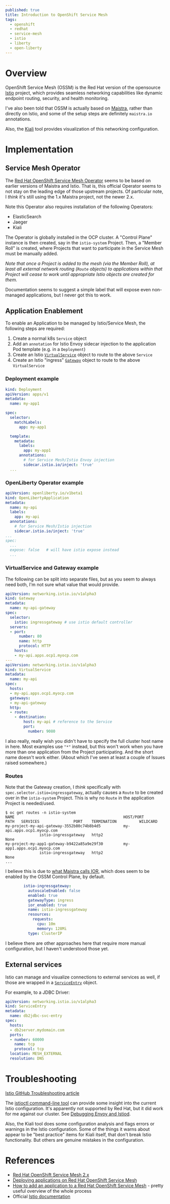 ```yaml
---
published: true
title: Introduction to OpenShift Service Mesh
tags:
  - openshift
  - redhat
  - service-mesh
  - istio
  - liberty
  - open-liberty
---
```

# Overview
OpenShift Service Mesh (OSSM) is the Red Hat version of the opensource [Istio](https://istio.io/) project, which provides seamless networking capabilities like dynamic endpoint routing, security, and health monitoring. 

I've also been told that OSSM is actually based on [Maistra](https://maistra.io/), rather than directly on Istio, and some of the setup steps are definitely `maistra.io` annotations.

Also, the [Kiali](https://kiali.io/) tool provides visualization of this networking configuration.

# Implementation

## Service Mesh Operator

The [Red Hat OpenShift Service Mesh Operator](https://catalog.redhat.com/software/container-stacks/detail/5ec53e8c110f56bd24f2ddc4) seems to be based on earlier versions of Maistra and Istio. That is, this official Operator seems to not stay on the leading edge of those upstream projects. Of particular note, I _think_ it's still using the 1.x Maistra project, not the newer 2.x.

Note this Operator also requires installation of the following Operators:
- ElasticSearch
- Jaeger
- Kiali

The Operator is globally installed in the OCP cluster. A "Control Plane" instance is then created, say in the `istio-system` Project. Then, a "Member Roll" is created, where Projects that want to participate in the Service Mesh must be manually added.

*Note that once a Project is added to the mesh (via the Member Roll), at least all external network routing (`Route` objects) to applications within that Project will cease to work until appropriate Istio objects are created for them.*

Documentation seems to suggest a simple label that will expose even non-managed applications, but I never got this to work.

## Application Enablement

To enable an Application to be managed by Istio/Service Mesh, the following steps are required:
1. Create a normal k8s `Service` object
1. Add an `annotation` for Istio Envoy sidecar injection to the application Pod template (e.g. in a `Deployment`)
1. Create an Istio [`VirtualService`](https://istio.io/latest/docs/reference/config/networking/virtual-service/) object to route to the above `Service`
1. Create an Istio "ingress" [`Gateway`](https://istio.io/latest/docs/reference/config/networking/gateway/) object to route to the above `VirtualService`

### Deployment example
```yaml
kind: Deployment
apiVersion: apps/v1
metadata:
  name: my-app1

spec:
  selector:
    matchLabels:
      app: my-app1

  template:
    metadata:
      labels:
        app: my-app1
      annotations:
        # for Service Mesh/Istio Envoy injection
        sidecar.istio.io/inject: 'true'
  ...
```

### OpenLiberty Operator example
```yaml
apiVersion: openliberty.io/v1beta1
kind: OpenLibertyApplication
metadata:
  name: my-api
  labels:
    app: my-api
  annotations:
    # for Service Mesh/Istio injection
    sidecar.istio.io/inject: 'true'
...
spec:
  ...
  expose: false   # will have istio expose instead
  ...
```
### VirtualService and Gateway example
The following can be split into separate files, but as you seem to always need both, I'm not sure what value that would provide.
```yaml
apiVersion: networking.istio.io/v1alpha3
kind: Gateway
metadata:
  name: my-api-gateway
spec:
  selector:
    istio: ingressgateway # use istio default controller
  servers:
  - port:
      number: 80
      name: http
      protocol: HTTP
    hosts:
    - my-api.apps.ocp1.myocp.com
---
apiVersion: networking.istio.io/v1alpha3
kind: VirtualService
metadata:
  name: my-api
spec:
  hosts:
  - my-api.apps.ocp1.myocp.com
  gateways:
  - my-api-gateway
  http:
  - route:
    - destination:
        host: my-api # reference to the Service
        port:
          number: 9080
```
I also really, really wish you didn't have to specify the full cluster host name in here. Most examples use `"*"` instead, but this won't work when you have more than one application from the Project participating. And the short name doesn't work either. (About which I've seen at least a couple of Issues raised somewhere.)

### Routes
Note that the Gateway creation, I _think_ specifically with `spec.selector.istio=ingressgateway`, actually causes a `Route` to be created over in the `istio-system` Project. This is why no `Route` in the application Project is needed/used.

```console
$ oc get routes -n istio-system
NAME                                                HOST/PORT                                                     PATH   SERVICES               PORT    TERMINATION          WILDCARD
my-project-my-api-gateway-3552b80c74b8b4d5          my-api.apps.ocp1.myocp.com
               istio-ingressgateway   http2                        None
my-project-my-app1-gateway-b9422a85a9e29f30         my-app1.apps.ocp1.myocp.com
               istio-ingressgateway   http2                        None
...
```

I believe this is due to [what Maistra calls IOR](https://github.com/maistra/ior), which does seem to be enabled by the OSSM Control Plane, by default.
```yaml
        istio-ingressgateway:
          autoscaleEnabled: false
          enabled: true
          gatewayType: ingress
          ior_enabled: true
          name: istio-ingressgateway
          resources:
            requests:
              cpu: 10m
              memory: 128Mi
          type: ClusterIP
```

I believe there are other approaches here that require more manual configuration, but I haven't understood those yet.

## External services
Istio can manage and visualize connections to external services as well, if those are wrapped in a [`ServiceEntry`](https://istio.io/latest/docs/reference/config/networking/service-entry/) object.

For example, to a JDBC Driver:
```yaml
apiVersion: networking.istio.io/v1alpha3
kind: ServiceEntry
metadata:
  name: db2jdbc-svc-entry
spec:
  hosts:
  - db2server.mydomain.com
  ports:
  - number: 60000
    name: tcp
    protocol: tcp
  location: MESH_EXTERNAL
  resolution: DNS
```

# Troubleshooting
[Istio GitHub Troubleshooting article](https://github.com/istio/istio/wiki/Troubleshooting-Istio)

The [istioctl command-line tool](https://istio.io/latest/docs/ops/diagnostic-tools/istioctl/) can provide some insight into the current Istio configuration. It's apparently not supported by Red Hat, but it did work for me against our cluster. See [Debugging Envoy and Istiod](https://istio.io/latest/docs/ops/diagnostic-tools/proxy-cmd/).

Also, the Kiali tool does some configuration analysis and flags errors or warnings in the Istio configuration. Some of the things it warns about appear to be "best practice" items for Kiali itself, that don't break Istio functionality. But others are genuine mistakes in the configuration.

# References
- [Red Hat OpenShift Service Mesh 2.x](https://docs.openshift.com/container-platform/4.7/service_mesh/v2x/servicemesh-release-notes.html)
- [Deploying applications on Red Hat OpenShift Service Mesh](https://docs.openshift.com/container-platform/4.7/service_mesh/v2x/prepare-to-deploy-applications-ossm.html)
- [How to add an application to a Red Hat OpenShift Service Mesh](https://labs.consol.de/development/2020/08/07/adding-application-to-rhsm.html) - pretty useful overview of the whole process
- Official [Istio documentation](https://istio.io/latest/docs/reference/)
